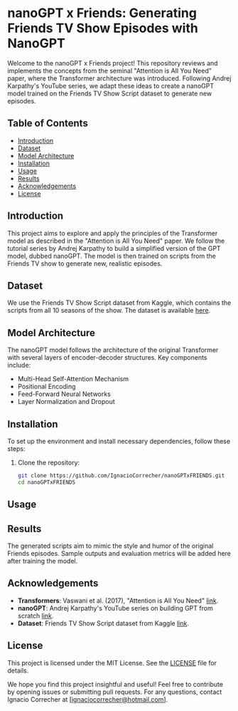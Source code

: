 # nanoGPT x Friends: Generating Friends TV Show Episodes with NanoGPT

Welcome to the nanoGPT x Friends project! This repository reviews and implements the concepts from the seminal "Attention is All You Need" paper, where the Transformer architecture was introduced. Following Andrej Karpathy's YouTube series, we adapt these ideas to create a nanoGPT model trained on the Friends TV Show Script dataset to generate new episodes.

## Table of Contents

-   [Introduction](#introduction)
-   [Dataset](#dataset)
-   [Model Architecture](#model-architecture)
-   [Installation](#installation)
-   [Usage](#usage)
-   [Results](#results)
-   [Acknowledgements](#acknowledgements)
-   [License](#license)

## Introduction

This project aims to explore and apply the principles of the Transformer model as described in the "Attention is All You Need" paper. We follow the tutorial series by Andrej Karpathy to build a simplified version of the GPT model, dubbed nanoGPT. The model is then trained on scripts from the Friends TV show to generate new, realistic episodes.

## Dataset

We use the Friends TV Show Script dataset from Kaggle, which contains the scripts from all 10 seasons of the show. The dataset is available [here](https://www.kaggle.com/datasets/divyansh22/friends-tv-show-script).

## Model Architecture

The nanoGPT model follows the architecture of the original Transformer with several layers of encoder-decoder structures. Key components include:

-   Multi-Head Self-Attention Mechanism
-   Positional Encoding
-   Feed-Forward Neural Networks
-   Layer Normalization and Dropout

## Installation

To set up the environment and install necessary dependencies, follow these steps:

1. Clone the repository:

    ```bash
    git clone https://github.com/IgnacioCorrecher/nanoGPTxFRIENDS.git
    cd nanoGPTxFRIENDS
    ```

## Usage

## Results

The generated scripts aim to mimic the style and humor of the original Friends episodes. Sample outputs and evaluation metrics will be added here after training the model.

## Acknowledgements

-   **Transformers**: Vaswani et al. (2017), "Attention is All You Need" [link](https://arxiv.org/abs/1706.03762).
-   **nanoGPT**: Andrej Karpathy's YouTube series on building GPT from scratch [link](https://www.youtube.com/watch?v=kCc8FmEb1nY).
-   **Dataset**: Friends TV Show Script dataset from Kaggle [link](https://www.kaggle.com/datasets/divyansh22/friends-tv-show-script).

## License

This project is licensed under the MIT License. See the [LICENSE](LICENSE) file for details.

We hope you find this project insightful and useful! Feel free to contribute by opening issues or submitting pull requests. For any questions, contact Ignacio Correcher at [ignaciocorrecher@hotmail.com].
